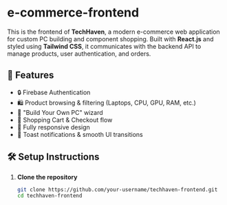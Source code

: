 # e-commerce-frontend

This is the frontend of **TechHaven**, a modern e-commerce web application for custom PC building and component shopping. Built with **React.js** and styled using **Tailwind CSS**, it communicates with the backend API to manage products, user authentication, and orders.

## 🚀 Features

- 🔒 Firebase Authentication
- 🛍️ Product browsing & filtering (Laptops, CPU, GPU, RAM, etc.)
- 🧮 "Build Your Own PC" wizard
- 🛒 Shopping Cart & Checkout flow
- 📱 Fully responsive design
- 🔔 Toast notifications & smooth UI transitions

## 🛠️ Setup Instructions

1. **Clone the repository**  
   ```bash
   git clone https://github.com/your-username/techhaven-frontend.git
   cd techhaven-frontend

